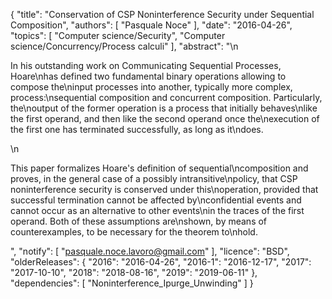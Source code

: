 {
    "title": "Conservation of CSP Noninterference Security under Sequential Composition",
    "authors": [
        "Pasquale Noce"
    ],
    "date": "2016-04-26",
    "topics": [
        "Computer science/Security",
        "Computer science/Concurrency/Process calculi"
    ],
    "abstract": "\n<p>In his outstanding work on Communicating Sequential Processes, Hoare\nhas defined two fundamental binary operations allowing to compose the\ninput processes into another, typically more complex, process:\nsequential composition and concurrent composition. Particularly, the\noutput of the former operation is a process that initially behaves\nlike the first operand, and then like the second operand once the\nexecution of the first one has terminated successfully, as long as it\ndoes.</p>\n<p>This paper formalizes Hoare's definition of sequential\ncomposition and proves, in the general case of a possibly intransitive\npolicy, that CSP noninterference security is conserved under this\noperation, provided that successful termination cannot be affected by\nconfidential events and cannot occur as an alternative to other events\nin the traces of the first operand. Both of these assumptions are\nshown, by means of counterexamples, to be necessary for the theorem to\nhold.</p>",
    "notify": [
        "pasquale.noce.lavoro@gmail.com"
    ],
    "licence": "BSD",
    "olderReleases": {
        "2016": "2016-04-26",
        "2016-1": "2016-12-17",
        "2017": "2017-10-10",
        "2018": "2018-08-16",
        "2019": "2019-06-11"
    },
    "dependencies": [
        "Noninterference_Ipurge_Unwinding"
    ]
}
